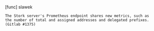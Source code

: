 [func] slawek

    The Stork server's Prometheus endpoint shares new metrics, such as
    the number of total and assigned addresses and delegated prefixes.
    (Gitlab #1375)
